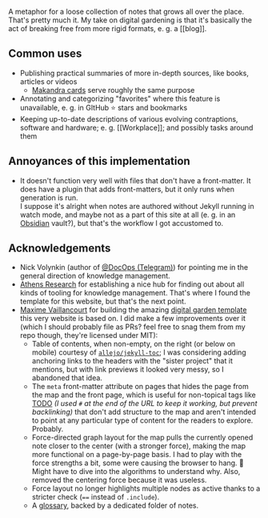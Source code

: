 ---
---

A metaphor for a loose collection of notes that grows all over the place. That's pretty much it. My take on digital gardening is that it's basically the act of breaking free from more rigid formats, e. g. a [[blog]].

## Common uses

* Publishing practical summaries of more in-depth sources, like books, articles or videos
  * [Makandra cards](http://makandracards.com/makandra) serve roughly the same purpose
* Annotating and categorizing "favorites" where this feature is unavailable, e. g. in GItHub ⭐ stars and bookmarks
* Keeping up-to-date descriptions of various evolving contraptions, software and hardware; e. g. [[Workplace]]; and possibly tasks around them

## Annoyances of this implementation

* It doesn't function very well with files that don't have a front-matter. It does have a plugin that adds front-matters, but it only runs when generation is run.  
  I suppose it's alright when notes are authored without Jekyll running in watch mode, and maybe not as a part of this site at all (e. g. in an [Obsidian](https://obsidian.md) vault?), but that's the workflow I got accustomed to.

## Acknowledgements

* Nick Volynkin (author of [@DocOps (Telegram)](https://t.me/docops)) for pointing me in the general direction of knowledge management.
* [Athens Research](https://github.com/athensresearch) for establishing a nice hub for finding out about all kinds of tooling for knowledge management. That's where I found the template for this website, but that's the next point.
* [Maxime Vaillancourt](https://maximevaillancourt.com/) for building the amazing [digital garden template](https://github.com/maximevaillancourt/digital-garden-jekyll-template) this very website is based on. I did make a few improvements over it (which I should probably file as PRs? feel free to snag them from my repo though, they're licensed under MIT):
  * Table of contents, when non-empty, on the right (or below on mobile) courtesy of [`allejo/jekyll-toc`](https://github.com/allejo/jekyll-toc); I was considering adding anchoring links to the headers with the "sister project" that it mentions, but with link previews it looked very messy, so I abandoned that idea.
  * The `meta` front-matter attribute on pages that hides the page from the map and the front page, which is useful for non-topical tags like [TODO](/todo#) _(I used `#` at the end of the URL to keep it working, but prevent backlinking)_ that don't add structure to the map and aren't intended to point at any particular type of content for the readers to explore. Probably.
  * Force-directed graph layout for the map pulls the currently opened note closer to the center (with a stronger force), making the map more functional on a page-by-page basis. I had to play with the force strengths a bit, some were causing the browser to hang. 🤨 Might have to dive into the algorithms to understand why. Also, removed the centering force because it was useless.
  * Force layout no longer highlights multiple nodes as active thanks to a stricter check (`==` instead of `.include`).
  * A [glossary](/glossary), backed by a dedicated folder of notes.
